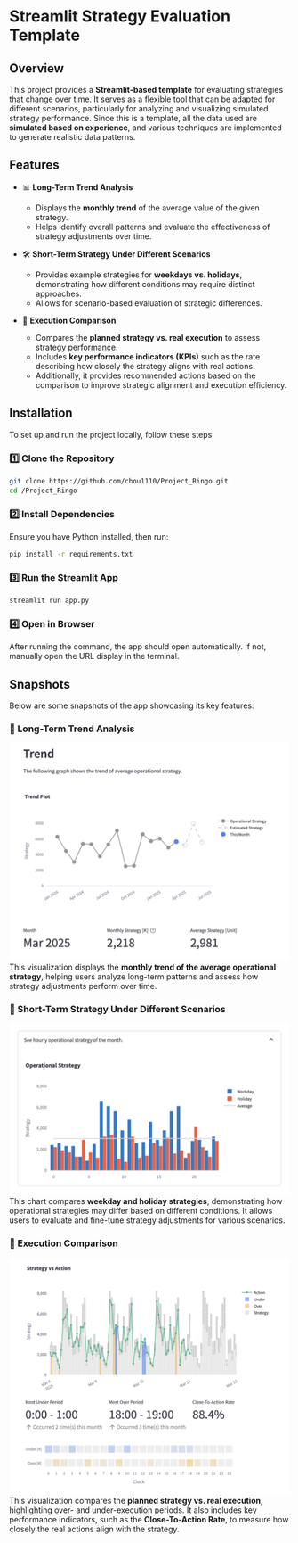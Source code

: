 # Streamlit Strategy Evaluation Template

## Overview

This project provides a **Streamlit-based template** for evaluating strategies that change over time. It serves as a flexible tool that can be adapted for different scenarios, particularly for analyzing and visualizing simulated strategy performance. Since this is a template, all the data used are **simulated based on experience**, and various techniques are implemented to generate realistic data patterns.

## Features

- 📊 **Long-Term Trend Analysis**

  - Displays the **monthly trend** of the average value of the given strategy.
  - Helps identify overall patterns and evaluate the effectiveness of strategy adjustments over time.

- 🛠️ **Short-Term Strategy Under Different Scenarios**

  - Provides example strategies for **weekdays vs. holidays**, demonstrating how different conditions may require distinct approaches.
  - Allows for scenario-based evaluation of strategic differences.

- 🔄 **Execution Comparison**

  - Compares the **planned strategy vs. real execution** to assess strategy performance.
  - Includes **key performance indicators (KPIs)** such as the rate describing how closely the strategy aligns with real actions.
  - Additionally, it provides recommended actions based on the comparison to improve strategic alignment and execution efficiency.

## Installation

To set up and run the project locally, follow these steps:

### 1️⃣ Clone the Repository

```bash
git clone https://github.com/chou1110/Project_Ringo.git
cd /Project_Ringo
```

### 2️⃣ Install Dependencies

Ensure you have Python installed, then run:

```bash
pip install -r requirements.txt
```

### 3️⃣ Run the Streamlit App

```bash
streamlit run app.py
```

### 4️⃣ Open in Browser

After running the command, the app should open automatically. If not, manually open the URL display in the terminal.

## Snapshots

Below are some snapshots of the app showcasing its key features:

### 📌 Long-Term Trend Analysis
![Trend Analysis](screenshots/1_trend.png)
This visualization displays the **monthly trend of the average operational strategy**, helping users analyze long-term patterns and assess how strategy adjustments perform over time.



### 📌 Short-Term Strategy Under Different Scenarios
![Scenario Analysis](screenshots/2_scenario.png)
This chart compares **weekday and holiday strategies**, demonstrating how operational strategies may differ based on different conditions. It allows users to evaluate and fine-tune strategy adjustments for various scenarios.



### 📌 Execution Comparison
![Execution Comparison](screenshots/3_comparison.png)
This visualization compares the **planned strategy vs. real execution**, highlighting over- and under-execution periods. It also includes key performance indicators, such as the **Close-To-Action Rate**, to measure how closely the real actions align with the strategy.